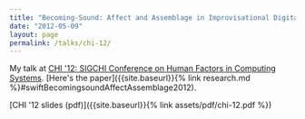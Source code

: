 ```yaml
---
title: "Becoming-Sound: Affect and Assemblage in Improvisational Digital Music Making"
date: "2012-05-09"
layout: page
permalink: /talks/chi-12/
---
```


My talk at [CHI '12: SIGCHI Conference on Human Factors in Computing
Systems](http://chi2012.acm.org). [Here's the paper]({{site.baseurl}}{% link
research.md %}#swiftBecomingsoundAffectAssemblage2012).

[CHI '12 slides (pdf)]({{site.baseurl}}{% link assets/pdf/chi-12.pdf %})
